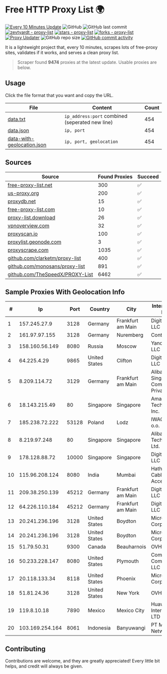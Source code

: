 
# Free HTTP Proxy List 🌍

[![Every 10 Minutes Update](https://github.com/mertguvencli/http-proxy-list/actions/workflows/main.yml/badge.svg?branch=main)](https://github.com/mertguvencli/http-proxy-list/actions/workflows/main.yml)
![GitHub](https://img.shields.io/github/license/mertguvencli/http-proxy-list)
![GitHub last commit](https://img.shields.io/github/last-commit/mertguvencli/http-proxy-list)
[![zevtyardt - proxy-list](https://img.shields.io/static/v1?label=zevtyardt&message=proxy-list&color=blue&logo=github)](https://github.com/zevtyardt/proxy-list "Go to GitHub repo")
[![stars - proxy-list](https://img.shields.io/github/stars/zevtyardt/proxy-list?style=social)](https://github.com/zevtyardt/proxy-list)
[![forks - proxy-list](https://img.shields.io/github/forks/zevtyardt/proxy-list?style=social)](https://github.com/zevtyardt/proxy-list)
[![Proxy Updater](https://github.com/zevtyardt/proxy-list/workflows/Proxy%20Updater/badge.svg)](https://github.com/zevtyardt/proxy-list/actions?query=workflow:"Proxy+Updater")
![GitHub repo size](https://img.shields.io/github/repo-size/zevtyardt/proxy-list)
[![GitHub commit activity](https://img.shields.io/github/commit-activity/m/zevtyardt/proxy-list?logo=commits)](https://github.com/zevtyardt/proxy-list/commits/main)

It is a lightweight project that, every 10 minutes, scrapes lots of free-proxy sites, validates if it works, and serves a clean proxy list.

> Scraper found **9474** proxies at the latest update. Usable proxies are below.

## Usage

Click the file format that you want and copy the URL.

|File|Content|Count|
|----|-------|-----|
|[data.txt](https://raw.githubusercontent.com/mertguvencli/http-proxy-list/main/proxy-list/data.txt)|`ip_address:port` combined (seperated new line)|454|
|[data.json](https://raw.githubusercontent.com/mertguvencli/http-proxy-list/main/proxy-list/data.json)|`ip, port`|454|
|[data-with-geolocation.json](https://raw.githubusercontent.com/mertguvencli/http-proxy-list/main/proxy-list/data-with-geolocation.json)|`ip, port, geolocation`|454|

## Sources

|Source|Found Proxies|Succeed|
|------|-------------|-------|
|[free-proxy-list.net](https://free-proxy-list.net)|300|✅|
|[us-proxy.org](https://www.us-proxy.org)|200|✅|
|[proxydb.net](http://proxydb.net)|15|✅|
|[free-proxy-list.com](https://free-proxy-list.com/?page=&port=&type%5B%5D=http&type%5B%5D=https&up_time=0&search=Search)|10|✅|
|[proxy-list.download](https://www.proxy-list.download/HTTP)|26|✅|
|[vpnoverview.com](https://vpnoverview.com/privacy/anonymous-browsing/free-proxy-servers)|32|✅|
|[proxyscan.io](https://www.proxyscan.io)|100|✅|
|[proxylist.geonode.com](https://proxylist.geonode.com/api/proxy-list?limit=300&page=1&sort_by=lastChecked&sort_type=desc&protocols=http,https)|3|✅|
|[proxyscrape.com](https://api.proxyscrape.com/v2/?request=displayproxies&protocol=http&timeout=10000&country=all&ssl=all&anonymity=all)|1035|✅|
|[github.com/clarketm/proxy-list](https://raw.githubusercontent.com/clarketm/proxy-list/master/proxy-list-raw.txt)|400|✅|
|[github.com/monosans/proxy-list](https://raw.githubusercontent.com/monosans/proxy-list/main/proxies/http.txt)|891|✅|
|[github.com/TheSpeedX/PROXY-List](https://raw.githubusercontent.com/TheSpeedX/PROXY-List/master/http.txt)|6462|✅|


## Sample Proxies With Geolocation Info

|#|Ip|Port|Country|City|Internet Service Provider|
|-|--|----|-------|----|-------------------------|
|1|157.245.27.9|3128|Germany|Frankfurt am Main|DigitalOcean, LLC|
|2|161.97.97.155|3128|Germany|Nuremberg|Contabo GmbH|
|3|158.160.56.149|8080|Russia|Moscow|Yandex.Cloud LLC|
|4|64.225.4.29|9865|United States|Clifton|DigitalOcean, LLC|
|5|8.209.114.72|3129|Germany|Frankfurt am Main|Alibaba.com Singapore E-Commerce Private Limited|
|6|18.143.215.49|80|Singapore|Singapore|Amazon Technologies Inc.|
|7|185.238.72.222|53128|Poland|Lodz|IWACOM Sp. z o.o.|
|8|8.219.97.248|80|Singapore|Singapore|Alibaba (US) Technology Co., Ltd.|
|9|178.128.88.72|10000|Singapore|Singapore|DigitalOcean, LLC|
|10|115.96.208.124|8080|India|Mumbai|Hathway IP over Cable Internet Access|
|11|209.38.250.139|45212|Germany|Frankfurt am Main|DigitalOcean, LLC|
|12|64.226.110.184|45212|Germany|Frankfurt am Main|DigitalOcean, LLC|
|13|20.241.236.196|3128|United States|Boydton|Microsoft Corporation|
|14|20.241.236.196|3128|United States|Boydton|Microsoft Corporation|
|15|51.79.50.31|9300|Canada|Beauharnois|OVH SAS|
|16|50.233.228.147|8080|United States|Plymouth|Comcast Cable Communications, LLC|
|17|20.118.133.34|8118|United States|Phoenix|Microsoft Corporation|
|18|51.81.24.36|3128|United States|New York|OVH US LLC|
|19|119.8.10.18|7890|Mexico|Mexico City|Huawei International Pte. LTD|
|20|103.169.254.164|8061|Indonesia|Banyuwangi|PT Master Star Network|



## Contributing

Contributions are welcome, and they are greatly appreciated! Every
little bit helps, and credit will always be given.


